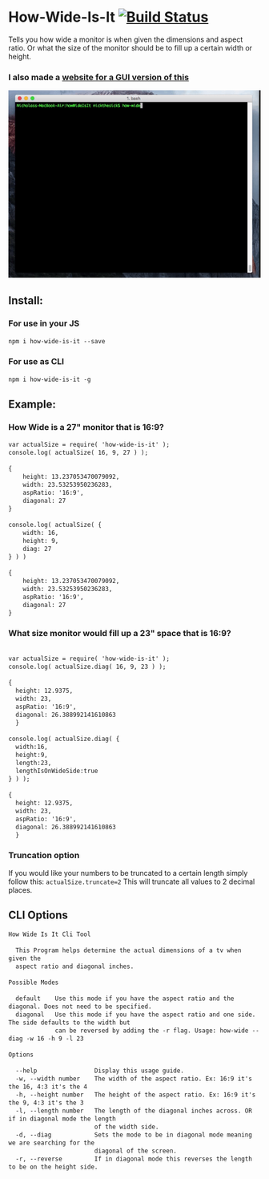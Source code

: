 # How-Wide-Is-It [![Build Status](https://travis-ci.org/nperez0111/howWideIsIt.svg?branch=master)](https://travis-ci.org/nperez0111/howWideIsIt)
Tells you how wide a monitor is when given the dimensions and aspect ratio. Or what the size of the monitor should be to fill up a certain width or height.
### I also made a [website for a GUI version of this](https://nperez0111.github.io/howWideIsIt/)

![](how-wide.gif)

## Install:
### For use in your JS
`npm i how-wide-is-it --save`
### For use as CLI 
`npm i how-wide-is-it -g`


## Example:

### How Wide is a 27" monitor that is 16:9?

````JS
var actualSize = require( 'how-wide-is-it' );
console.log( actualSize( 16, 9, 27 ) );

{ 
	height: 13.237053470079092,
	width: 23.53253950236283,
	aspRatio: '16:9',
	diagonal: 27 
}

console.log( actualSize( {
    width: 16,
    height: 9,
    diag: 27
} ) )

{ 
	height: 13.237053470079092,
	width: 23.53253950236283,
	aspRatio: '16:9',
	diagonal: 27 
}

````

### What size monitor would fill up a 23" space that is 16:9?


````JS

var actualSize = require( 'how-wide-is-it' );
console.log( actualSize.diag( 16, 9, 23 ) );

{ 
  height: 12.9375,
  width: 23,
  aspRatio: '16:9',
  diagonal: 26.388992141610863
  }
  
console.log( actualSize.diag( {
  width:16,
  height:9,
  length:23,
  lengthIsOnWideSide:true
} ) );

{ 
  height: 12.9375,
  width: 23,
  aspRatio: '16:9',
  diagonal: 26.388992141610863
  }
````

### Truncation option
If you would like your numbers to be truncated to a certain length simply follow this: `actualSize.truncate=2` This will truncate all values to 2 decimal places.

## CLI Options
````
How Wide Is It Cli Tool

  This Program helps determine the actual dimensions of a tv when given the
  aspect ratio and diagonal inches.

Possible Modes

  default    Use this mode if you have the aspect ratio and the diagonal. Does not need to be specified.
  diagonal   Use this mode if you have the aspect ratio and one side. The side defaults to the width but
             can be reversed by adding the -r flag. Usage: how-wide --diag -w 16 -h 9 -l 23

Options

  --help                Display this usage guide.
  -w, --width number    The width of the aspect ratio. Ex: 16:9 it's the 16, 4:3 it's the 4
  -h, --height number   The height of the aspect ratio. Ex: 16:9 it's the 9, 4:3 it's the 3
  -l, --length number   The length of the diagonal inches across. OR if in diagonal mode the length
                        of the width side.
  -d, --diag            Sets the mode to be in diagonal mode meaning we are searching for the
                        diagonal of the screen.
  -r, --reverse         If in diagonal mode this reverses the length to be on the height side.
````
